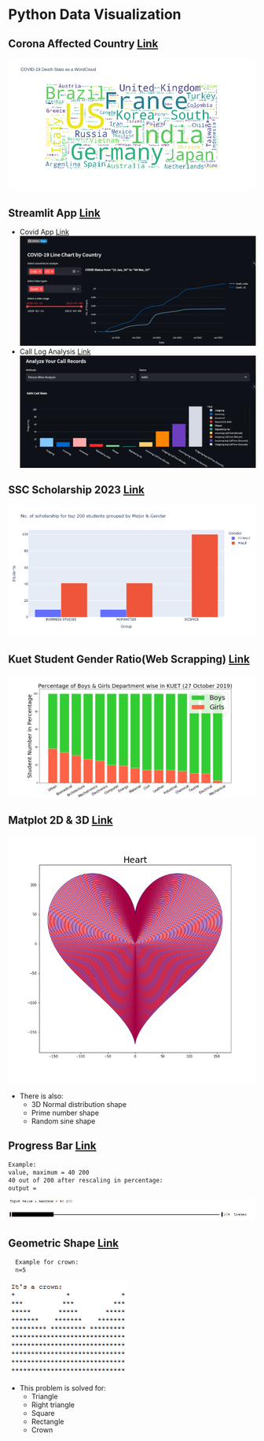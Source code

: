# Python Data Visualization #
## **Corona Affected Country [Link](Corona%20Affected%20Country)**
![Word Cloud](Corona%20Affected%20Country/plotly/Images/COVID%20death%20casees%20as%20a%20WordCloud.png)
## Streamlit App [ Link ](Streamlit)
- Covid App [ Link ](Streamlit/covid/)
![Covid APP web Interface](Streamlit/covid/images/covid_line.png)
- Call Log Analysis [ Link ](Streamlit/Call%20Log%20Analysis/)
![Call Log Analysis web Interface](Streamlit/Call%20Log%20Analysis/Images/Person_Wise_Analysis.png)
## **SSC Scholarship 2023 [ Link ](SSC%20Scholarship%202023)**
![ Top 200 Students Stats ](SSC%20Scholarship%202023/data/top%20200.png)
## **Kuet Student Gender Ratio(Web Scrapping) [ Link ](Kuet%20Student%20Gender%20Ratio)**
![Gender ratio](Kuet%20Student%20Gender%20Ratio/Images/Percentage%20of%20Boys%20%26%20Girls%20Department%20wise%20in%20KUET%20(27%20October%202019).png)
  
## **Matplot 2D & 3D [ Link ](Matplot%202D%20%26%203D)**

  ![ Heart ](Matplot%202D%20%26%203D/Images/Heart.png)
  * There is also:
      * 3D Normal distribution shape
      * Prime number shape
      * Random sine shape
## **Progress Bar [ Link ](Progress%20Bar)**
  ```
  Example:
  value, maximum = 40 200
  40 out of 200 after rescaling in percentage:
  output = 
  ```
  ![ Progress Bar ](Progress%20Bar/progress%20bar.png)

## **Geometric Shape [ Link ](Geometric%20Shape)**
  ``` 
    Example for crown:
    n=5 
  ```
  ![A Crown](Geometric%20Shape/Crown.png)
    
   * This problem is solved for:
      * Triangle
      * Right triangle
      * Square
      * Rectangle
      * Crown

